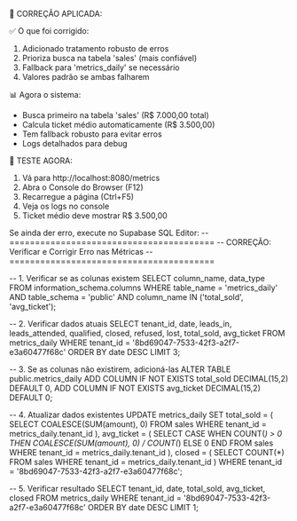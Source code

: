 🔧 CORREÇÃO APLICADA:

✅ O que foi corrigido:
1. Adicionado tratamento robusto de erros
2. Prioriza busca na tabela 'sales' (mais confiável)
3. Fallback para 'metrics_daily' se necessário
4. Valores padrão se ambas falharem

📊 Agora o sistema:
- Busca primeiro na tabela 'sales' (R$ 7.000,00 total)
- Calcula ticket médio automaticamente (R$ 3.500,00)
- Tem fallback robusto para evitar erros
- Logs detalhados para debug

🎯 TESTE AGORA:
1. Vá para http://localhost:8080/metrics
2. Abra o Console do Browser (F12)
3. Recarregue a página (Ctrl+F5)
4. Veja os logs no console
5. Ticket médio deve mostrar R$ 3.500,00

Se ainda der erro, execute no Supabase SQL Editor:
-- ========================================
-- CORREÇÃO: Verificar e Corrigir Erro nas Métricas
-- ========================================

-- 1. Verificar se as colunas existem
SELECT column_name, data_type 
FROM information_schema.columns 
WHERE table_name = 'metrics_daily' 
  AND table_schema = 'public'
  AND column_name IN ('total_sold', 'avg_ticket');

-- 2. Verificar dados atuais
SELECT 
  tenant_id,
  date,
  leads_in,
  leads_attended,
  qualified,
  closed,
  refused,
  lost,
  total_sold,
  avg_ticket
FROM metrics_daily 
WHERE tenant_id = '8bd69047-7533-42f3-a2f7-e3a60477f68c' 
ORDER BY date DESC 
LIMIT 3;

-- 3. Se as colunas não existirem, adicioná-las
ALTER TABLE public.metrics_daily 
ADD COLUMN IF NOT EXISTS total_sold DECIMAL(15,2) DEFAULT 0,
ADD COLUMN IF NOT EXISTS avg_ticket DECIMAL(15,2) DEFAULT 0;

-- 4. Atualizar dados existentes
UPDATE metrics_daily 
SET 
  total_sold = (
    SELECT COALESCE(SUM(amount), 0) 
    FROM sales 
    WHERE tenant_id = metrics_daily.tenant_id
  ),
  avg_ticket = (
    SELECT CASE 
      WHEN COUNT(*) > 0 THEN COALESCE(SUM(amount), 0) / COUNT(*) 
      ELSE 0 
    END
    FROM sales 
    WHERE tenant_id = metrics_daily.tenant_id
  ),
  closed = (
    SELECT COUNT(*) 
    FROM sales 
    WHERE tenant_id = metrics_daily.tenant_id
  )
WHERE tenant_id = '8bd69047-7533-42f3-a2f7-e3a60477f68c';

-- 5. Verificar resultado
SELECT 
  tenant_id,
  date,
  total_sold,
  avg_ticket,
  closed
FROM metrics_daily 
WHERE tenant_id = '8bd69047-7533-42f3-a2f7-e3a60477f68c' 
ORDER BY date DESC LIMIT 1;
